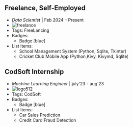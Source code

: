 ## Freelance, Self-Employed
- *Data Scientist* | Feb 2024 – Present
- ![freelance](../assets/logo512.png)
- Tags: FreeLancing
- Badges:
  - Badge [blue]
- List Items:
  - School Management System (Python, Sqlite, Tkinter)   
  - Cricket Club Mobile App (Python,Kivy, Kivymd, Sqlite)

## CodSoft Internship
- *Machine Learning Engineer* | july'23 - aug'23
- ![logo512](../assets/logo512.png)
- Tags: CodSoft
- Badges:
  - Badge [blue]
- List Items:
  - Car Sales Prediction
  - Credit Card Fraud Detection
